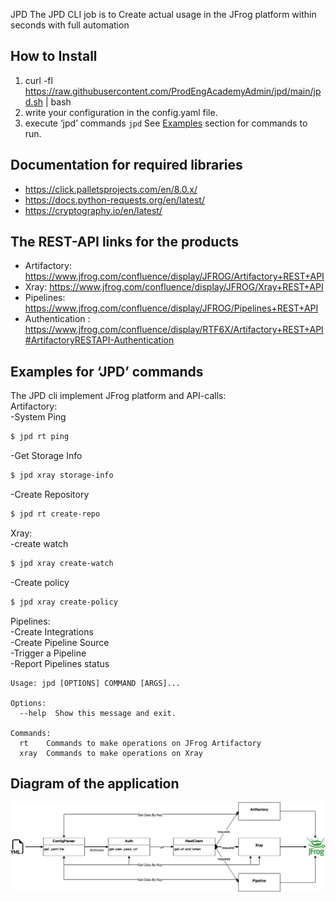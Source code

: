 JPD 
The JPD CLI job is to Create actual usage in the JFrog platform within seconds with full automation
## How to Install
1. curl -fl https://raw.githubusercontent.com/ProdEngAcademyAdmin/jpd/main/jpd.sh | bash 
2. write your configuration in the config.yaml file.
3. execute ‘jpd’ commands `jpd` See [Examples](#Examples) section for commands to run.
## Documentation for required libraries
- https://click.palletsprojects.com/en/8.0.x/
- https://docs.python-requests.org/en/latest/
- https://cryptography.io/en/latest/
##  The REST-API links for the products 
- Artifactory: https://www.jfrog.com/confluence/display/JFROG/Artifactory+REST+API
- Xray: https://www.jfrog.com/confluence/display/JFROG/Xray+REST+API
- Pipelines: https://www.jfrog.com/confluence/display/JFROG/Pipelines+REST+API
- Authentication : https://www.jfrog.com/confluence/display/RTF6X/Artifactory+REST+API#ArtifactoryRESTAPI-Authentication
## Examples for ‘JPD’ commands
The JPD cli implement JFrog platform and API-calls: <br />
Artifactory: <br />
 -System Ping 
 ``` sh
$ jpd rt ping 
````
 -Get Storage Info
 ``` sh
$ jpd xray storage-info
````
 -Create Repository
 ``` sh
$ jpd rt create-repo
````
Xray: <br />
-create watch
``` sh
$ jpd xray create-watch 
````
-Create policy
``` sh
$ jpd xray create-policy 
````
Pipelines: <br />
-Create Integrations<br />
-Create Pipeline Source<br />
-Trigger a Pipeline<br />
-Report Pipelines status<br />

```commandline
Usage: jpd [OPTIONS] COMMAND [ARGS]...

Options:
  --help  Show this message and exit.

Commands:
  rt    Commands to make operations on JFrog Artifactory
  xray  Commands to make operations on Xray

  ```
 
 ## Diagram of the application
 ![Architecture of the JPD CLI](https://github.com/ProdEngAcademyAdmin/jpd/blob/main/Media/JPD-Diagram.png?raw=true)
